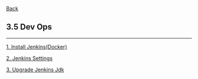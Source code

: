 [Back](../../README.md)

## 3.5 Dev Ops

<hr>


[1. Install Jenkins(Docker)](InstallJenkinsDocker.md)

[2. Jenkins Settings](JenkinsSettings)

[3. Upgrade Jenkins Jdk](UpgradeJenkinsJdk.md)